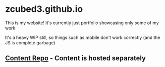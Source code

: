 # zcubed3.github.io

This is my website! It's currently just portfolio showcasing only some of my work

It's a heavy WIP still, so things such as mobile don't work correctly (and the JS is complete garbage)

## [Content Repo](https://github.com/zCubed3/website-content) - Content is hosted separately